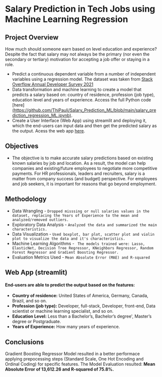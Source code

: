 # Salary Prediction in Tech Jobs using Machine Learning Regression

## Project Overview
How much should someone earn based on level education and experience? Despite the fact that salary may not always be the primary (nor even the secondary or tertiary) motivation for accepting a job offer or staying in a role.
- Predict a continuous dependent variable from a number of independent variables using a regression model. The dataset was taken from [Stack Overflow Annual Developer Survey 2021](https://insights.stackoverflow.com/survey)
- Data transformation and machine learning to create a model that predicts a salary based on: country of residence, profession (job type), education level and years of experience. Access the full Python code [here][(https://github.com/ThiPauli/Salary_Prediction_ML/blob/main/salary_prediction_regression_ML.ipynb)](https://github.com/Rajshekhar-Reddy1/salary-prediction-regression-ml/blob/main/salary_prediction_regression_ML.ipynb).
- Create a User Interface (Web App) using streamlit and deploying it, which the end-users can input data and then get the predicted salary as the output. Acess the web app [here](https://share.streamlit.io/thipauli/salary_prediction_ml/main/app.py).

## Objectives
* The objective is to make accurate salary predictions based on existing known salaries by job and location. As a result, the model can help companies and existing/future employees to negotiate more competitive payments. For HR professionals, leaders and recruiters, salary is a matter from company success (and budget) perspective. For employees and job seekers, it is important for reasons that go beyond employment.

## Methodology
- Data Wrangling - `Dropped misssing or null salaries values in the dataset, replacing the Years of Experience to the mean and analyzed/removed outliers.`
- Exploratory Data Analysis - `Analyzed the data and summarized the main characteristics.`
- Data Visualization - `Used boxplot, bar plot, scatter plot and violin plot to visualize the data and it's characteristics.`
- Machine Learning Algorithms - ` The models trained were: Lasso, ElasticNet, Decision Tree Regressor, KNeighbors Regressor, Random Forest Regressor and Gradient Boosting Regressor.`
- Evaluation Metrics Used - `Mean Absolute Error (MAE) and R-squared`

## Web App (streamlit)
#### End-users are able to predict the output based on the features:
- **Country of residence:** United States of America, Germany, Canada, Brazil, and so on.
- **Profession (job type):** Developer, full-stack, Developer, front-end, Data scientist or machine learning specialist, and so on.
- **Education Level:** Less than a Bachelor’s, Bachelor’s degree', Master’s degree or Postgraduate.
- **Years of Experience:** How many years of experience.

## Conclusions
Gradient Boosting Regressor Model resulted in a better performace applying prepocessing steps (Standard Scale, One Hot Encoding and Ordinal Coding) for specific features. The Model Evaluation resulted: **Mean Absolute Error of 13,612.26 and R-squared of 75.8%.**
